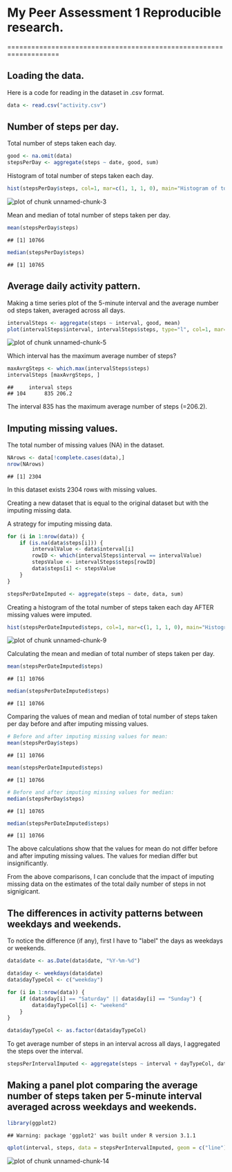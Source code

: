 # My Peer Assessment 1 Reproducible research.
===================================================================
## Loading the data.

Here is a code for reading in the dataset in .csv format.

```r
data <- read.csv("activity.csv")
```

## Number of steps per day.

Total number of steps taken each day.

```r
good <- na.omit(data)
stepsPerDay <- aggregate(steps ~ date, good, sum)
```
Histogram of total number of steps taken each day.

```r
hist(stepsPerDay$steps, col=1, mar=c(1, 1, 1, 0), main="Histogram of total number of steps taken each day", xlab="Total number of steps in a day")
```

![plot of chunk unnamed-chunk-3](figure/unnamed-chunk-3.png) 


Mean and median of total number of steps taken per day.

```r
mean(stepsPerDay$steps)
```

```
## [1] 10766
```

```r
median(stepsPerDay$steps)
```

```
## [1] 10765
```

## Average daily activity pattern.

Making a time series plot of the 5-minute interval and the average number od steps taken, averaged across all days.

```r
intervalSteps <- aggregate(steps ~ interval, good, mean)
plot(intervalSteps$interval, intervalSteps$steps, type="l", col=1, mar=c(1, 1, 1, 0), main="Average number of steps taken, averaged across all days", xlab="5-minute interval", ylab="Average number of steps")
```

![plot of chunk unnamed-chunk-5](figure/unnamed-chunk-5.png) 

Which interval has the maximum average number of steps?

```r
maxAvrgSteps <- which.max(intervalSteps$steps)
intervalSteps [maxAvrgSteps, ]
```

```
##     interval steps
## 104      835 206.2
```
The interval 835 has the maximum average number of steps (=206.2). 

## Imputing missing values.

The total number of missing values (NA) in the dataset.

```r
NArows <- data[!complete.cases(data),]
nrow(NArows)
```

```
## [1] 2304
```
In this dataset exists 2304 rows with missing values.



Creating a new dataset that is equal to the original dataset but with the imputing missing data.

A strategy for imputing missing data.

```r
for (i in 1:nrow(data)) {
    if (is.na(data$steps[i])) {
        intervalValue <- data$interval[i]
        rowID <- which(intervalSteps$interval == intervalValue)
        stepsValue <- intervalSteps$steps[rowID]
        data$steps[i] <- stepsValue
    }
}

stepsPerDateImputed <- aggregate(steps ~ date, data, sum)
```


Creating a histogram of the total number of steps taken each day AFTER missing values were imputed.

```r
hist(stepsPerDateImputed$steps, col=1, mar=c(1, 1, 1, 0), main="Histogram of total number of steps per day with imputed missing values", xlab="Total number of steps per day")
```

![plot of chunk unnamed-chunk-9](figure/unnamed-chunk-9.png) 

Calculating the mean and median of total number of steps taken per day. 

```r
mean(stepsPerDateImputed$steps)
```

```
## [1] 10766
```

```r
median(stepsPerDateImputed$steps)
```

```
## [1] 10766
```

Comparing the values of mean and median of total number of steps taken per day before and after imputing missing values.

```r
# Before and after imputing missing values for mean: 
mean(stepsPerDay$steps)
```

```
## [1] 10766
```

```r
mean(stepsPerDateImputed$steps) 
```

```
## [1] 10766
```

```r
# Before and after imputing missing values for median:
median(stepsPerDay$steps)
```

```
## [1] 10765
```

```r
median(stepsPerDateImputed$steps)
```

```
## [1] 10766
```

The above calculations show that the values for mean do not differ before and after imputing missing values.
The values for median differ but insignificantly.

From the above comparisons, I can conclude that the impact of imputing missing data on the estimates of the total daily number of steps in not signigicant. 

## The differences in activity patterns between weekdays and weekends.

To notice the difference (if any), first I have to "label" the days as weekdays or weekends.

```r
data$date <- as.Date(data$date, "%Y-%m-%d")

data$day <- weekdays(data$date)
data$dayTypeCol <- c("weekday")

for (i in 1:nrow(data)) {
    if (data$day[i] == "Saturday" || data$day[i] == "Sunday") {
        data$dayTypeCol[i] <- "weekend"
    }
}

data$dayTypeCol <- as.factor(data$dayTypeCol)
```

To get average number of steps in an interval across all days, I aggregated the steps over the interval.

```r
stepsPerIntervalImputed <- aggregate(steps ~ interval + dayTypeCol, data, mean)
```

## Making a panel plot comparing the average number of steps taken per 5-minute interval averaged across weekdays and weekends.

```r
library(ggplot2)
```

```
## Warning: package 'ggplot2' was built under R version 3.1.1
```

```r
qplot(interval, steps, data = stepsPerIntervalImputed, geom = c("line"), xlab = "Interval", ylab = "Number of steps", main = "") + facet_wrap(~ dayTypeCol, ncol=1)
```

![plot of chunk unnamed-chunk-14](figure/unnamed-chunk-14.png) 

